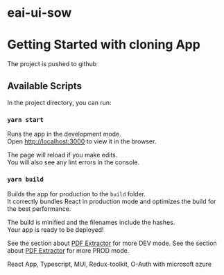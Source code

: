 # eai-ui-sow

# Getting Started with cloning App

The project is pushed to github 

## Available Scripts

In the project directory, you can run:

### `yarn start`

Runs the app in the development mode.\
Open [http://localhost:3000](http://localhost:3000) to view it in the browser.

The page will reload if you make edits.\
You will also see any lint errors in the console.

### `yarn build`

Builds the app for production to the `build` folder.\
It correctly bundles React in production mode and optimizes the build for the best performance.

The build is minified and the filenames include the hashes.\
Your app is ready to be deployed!

See the section about [PDF Extractor](https://ocio.eai-dev.toyota.com) for more DEV mode.
See the section about [PDF Extractor](https://ocio.eai.toyota.com) for more PROD mode.

React App, Typescript, MUI, Redux-toolkit, O-Auth with microsoft azure